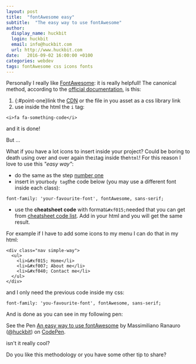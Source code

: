 ```yaml
---
layout: post
title:  "fontAwesome easy"
subtitle:  "The easy way to use fontAwesome"
author:
  display_name: huckbit
  login: huckbit
  email: info@huckbit.com
  url: http://www.huckbit.com
date:   2016-09-02 16:00:00 +0100
categories: webdev
tags: fontAwesome css icons fonts
---
```

Personally I really like [FontAwesome](http://fontawesome.io/): it is really helpfull! The canonical method, according to the [official documentation](http://fontawesome.io/examples/), is this:

1. {:#point-one}link the [CDN](https://cdnjs.com/libraries/font-awesome) or the file in you asset as a css library link
2. use inside the html the `i` tag:

```
<i>fa fa-something-code</i>
```

and it is done!

But ...

What if you have a lot icons to insert inside your project? Could be boring to death using over and over again the`i`tag inside the`html`! For this reason I love to use this *"easy way"*:

- do the same as the step [number one](#step-one)
- insert in your`body tag`the code below (you may use a different font inside each class):

```
font-family: 'your-favourite-font', fontAwesome, sans-serif;
```

- use the **cheatsheet code** with format`&#xf015;`needed that you can get from [ cheatsheet code list](http://fontawesome.io/cheatsheet/). Add in your html and you will get the same result.

For example if I have to add some icons to my menu I can do that in my html:

```
<div class="nav simple-way">
  <ul>
    <li>&#xf015; Home</li>
    <li>&#xf007; About me</li>
    <li>&#xf040; Contact me</li>
  </ul>
</div>
```

and I only need the previous code inside my css:

```
font-family: 'you-favourite-font', fontAwesome, sans-serif;
```
And is done as you can see in my following pen:

<p data-height="300" data-theme-id="24562" data-slug-hash="yaLjLo" data-default-tab="result" data-user="huckbit" data-embed-version="2" class="codepen">See the Pen <a href="http://codepen.io/huckbit/pen/yaLjLo/">An easy way to use fontAwesome</a> by Massimiliano Ranauro (<a href="http://codepen.io/huckbit">@huckbit</a>) on <a href="http://codepen.io">CodePen</a>.</p>
<script async src="//assets.codepen.io/assets/embed/ei.js"></script>

isn't it really cool?

Do you like this methodology or you have some other tip to share?
